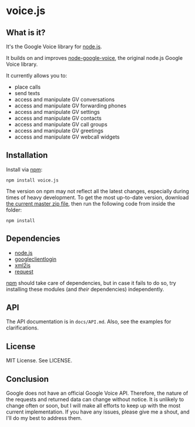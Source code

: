 voice.js 
========

## What is it?
It's the Google Voice library for [node.js](http://nodejs.org/).

It builds on and improves [node-google-voice](https://github.com/amper5and/node-google-voice), the original node.js Google Voice library.

It currently allows you to:

* place calls
* send texts
* access and manipulate GV conversations
* access and manipulate GV forwarding phones
* access and manipulate GV settings
* access and manipulate GV contacts
* access and manipulate GV call groups
* access and manipulate GV greetings
* access and manipulate GV webcall widgets


## Installation
Install via [npm](https://npmjs.org/package/voice.js):

	npm install voice.js

The version on npm may not reflect all the latest changes, especially during times of heavy development. To get the most up-to-date version, download [the current master zip file](https://github.com/amper5and/voice.js/zipball/master), then run the following code from inside the folder:

	npm install


## Dependencies

* [node.js](http://nodejs.org) 
* [googleclientlogin](https://github.com/Ajnasz/GoogleClientLogin)
* [xml2js](https://github.com/Leonidas-from-XIV/node-xml2js)
* [request](https://github.com/mikeal/request)

[npm](https://github.com/isaacs/npm) should take care of dependencies, but in case it fails to do so, try installing these modules (and *their* dependencies) independently.


## API
The API documentation is in `docs/API.md`. Also, see the examples for clarifications. 


## License
MIT License. See LICENSE.


## Conclusion
Google does not have an official Google Voice API. Therefore, the nature of the requests and returned data can change without notice. It is unlikely to change often or soon, but I will make all efforts to keep up with the most current implementation. If you have any issues, please give me a shout, and I'll do my best to address them.